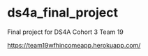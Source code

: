# ds4a_final_project
Final project for DS4A Cohort 3 Team 19

https://team19wfhincomeapp.herokuapp.com/
